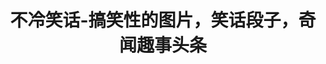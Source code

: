 ---
description: 这里的笑话还算不上泛滥。
layout: post
results:
- currency: CNY
  version: '1.0.0'
  artistId: 906599898
  primaryGenreName: Entertainment
  artworkUrl60: http://is1.mzstatic.com/image/thumb/Purple49/v4/e6/42/f5/e642f548-14e9-57c3-d289-0716199742c8/source/60x60bb.jpg
  minimumOsVersion: '7.0'
  appletvScreenshotUrls: &a []
  sellerName: Beijing Youyi Interaction Science and Technology Co.,Ltd
  supportedDevices:
  - iPhone4
  - iPad2Wifi
  - iPad23G
  - iPhone4S
  - iPadThirdGen
  - iPadThirdGen4G
  - iPhone5
  - iPodTouchFifthGen
  - iPadFourthGen
  - iPadFourthGen4G
  - iPadMini
  - iPadMini4G
  - iPhone5c
  - iPhone5s
  - iPhone6
  - iPhone6Plus
  - iPodTouchSixthGen
  genres:
  - 娱乐
  - 生活
  currentVersionReleaseDate: '2016-04-22T02:10:03Z'
  trackName: 不冷笑话-搞笑性的图片，笑话段子，奇闻趣事头条
  isVppDeviceBasedLicensingEnabled: true
  description: '不冷笑话，全宇宙最有意思的笑话软件！


    因为我们不仅仅是笑话软件！这里的内容有：

    — 1000000 条笑话和动图，看得根本停不下来，包你笑出腹肌；

    — 100000 张美女写真，从清纯到性感，应用尽有，包你爽到翻；

    — 各种奇闻趣事、未解之谜、历史揭秘，满足你无限的好奇心；

    — 大量真实鬼故事，看啥有啥，适合每一个寂静的晚上。


    【有趣段子】

    搞笑段子、囧图，这个季节很有意思！这里有全网最热门的有趣图片和段子，让每一个逗比都能轻松找到属于自己的小窝，轻松滑动手指，调整生活中的紧张和压力，活跃一下昏睡的大脑。当然，友友们也可以时刻与大家一起分享身边的糗人糗事。


    【美女如云】

    原谅我这一生不羁放纵爱美人。这里有各式美女，从古典到艺术，从清纯到性感，应有尽有，满足你的口味，包你爽到爆，从此一个人的时候不再无聊。


    【鬼故事】

    真实的鬼故事，劲爆给力，陪你每一个失眠的夜，只为重口味的你准备最重口味的内容，如果喜欢，一定不要错过。


    【奇趣头条】

    广泛搜罗的奇趣知识，这里有未解之谜、搞笑趣事、野史秘闻、奇谈杂说，只为你提供最有趣的知识，满足你强大的好奇心，打发无聊时间的最好用的利器。各式奇闻趣事，让你目不暇接，爱不释手。


    不冷笑话，我们立志要做干掉无聊的不死神器！赶快点击下载吧，更多精彩，我在【不冷笑话】等你！'
  price: 0
  trackId: 1100095809
  releaseDate: '2016-04-22T02:10:03Z'
  advisories:
  - 偶尔/轻微的卡通或幻想暴力
  - 偶尔/轻微的现实暴力
  - 频繁/强烈的色情内容或裸露
  - 频繁/强烈的亵渎或低俗幽默
  - 偶尔/轻微的惊悚/恐怖题材
  - 频繁/强烈的成人/性暗示题材
  screenshotUrls:
  - http://a3.mzstatic.com/us/r30/Purple18/v4/77/ac/d2/77acd23e-5310-deab-6777-960c37083c9f/screen1136x1136.jpeg
  - http://a2.mzstatic.com/us/r30/Purple60/v4/d9/58/0f/d9580f93-b9c7-c757-8f0b-aa97a6186cf2/screen1136x1136.jpeg
  - http://a3.mzstatic.com/us/r30/Purple20/v4/9c/b4/76/9cb476a1-bbfd-5c79-f8e5-82cbd558d918/screen1136x1136.jpeg
  - http://a4.mzstatic.com/us/r30/Purple30/v4/7b/bd/e5/7bbde525-0c8f-0c2c-6dbc-d0e0c0ade873/screen1136x1136.jpeg
  artistViewUrl: https://itunes.apple.com/cn/developer/you-yi-hu-dong/id906599898?uo=4
  primaryGenreId: 6016
  kind: software
  sellerUrl: http://www.bulengxiaohua.com
  fileSizeBytes: '7511654'
  trackContentRating: 17+
  bundleId: com.yyhd.funny
  trackCensoredName: 不冷笑话-搞笑性的图片，笑话段子，奇闻趣事头条
  contentAdvisoryRating: 17+
  isGameCenterEnabled: false
  artistName: 优艺互动
  languageCodesISO2A:
  - ZH
  features: *a
  wrapperType: software
  artworkUrl512: http://is1.mzstatic.com/image/thumb/Purple49/v4/e6/42/f5/e642f548-14e9-57c3-d289-0716199742c8/source/512x512bb.jpg
  artworkUrl100: http://is1.mzstatic.com/image/thumb/Purple49/v4/e6/42/f5/e642f548-14e9-57c3-d289-0716199742c8/source/100x100bb.jpg
  trackViewUrl: https://geo.itunes.apple.com/cn/app/bu-leng-xiao-hua-gao-xiao/id1100095809?mt=8&uo=4
  genreIds:
  - '6016'
  - '6012'
  formattedPrice: 免费
  ipadScreenshotUrls: *a
category: 娱乐
tags: tag1
resultCount: 1
title: 不冷笑话-搞笑性的图片，笑话段子，奇闻趣事头条

---